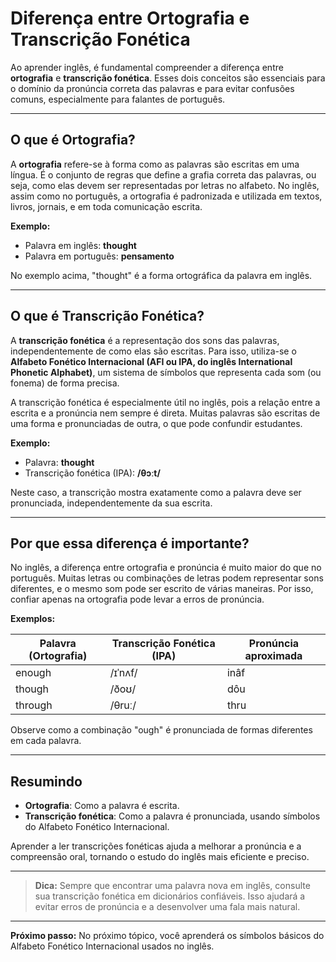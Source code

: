 
# Diferença entre Ortografia e Transcrição Fonética

Ao aprender inglês, é fundamental compreender a diferença entre **ortografia** e **transcrição fonética**. Esses dois conceitos são essenciais para o domínio da pronúncia correta das palavras e para evitar confusões comuns, especialmente para falantes de português.

---

## O que é Ortografia?

A **ortografia** refere-se à forma como as palavras são escritas em uma língua. É o conjunto de regras que define a grafia correta das palavras, ou seja, como elas devem ser representadas por letras no alfabeto. No inglês, assim como no português, a ortografia é padronizada e utilizada em textos, livros, jornais, e em toda comunicação escrita.

**Exemplo:**
- Palavra em inglês: **thought**
- Palavra em português: **pensamento**

No exemplo acima, "thought" é a forma ortográfica da palavra em inglês.

---

## O que é Transcrição Fonética?

A **transcrição fonética** é a representação dos sons das palavras, independentemente de como elas são escritas. Para isso, utiliza-se o **Alfabeto Fonético Internacional (AFI ou IPA, do inglês International Phonetic Alphabet)**, um sistema de símbolos que representa cada som (ou fonema) de forma precisa.

A transcrição fonética é especialmente útil no inglês, pois a relação entre a escrita e a pronúncia nem sempre é direta. Muitas palavras são escritas de uma forma e pronunciadas de outra, o que pode confundir estudantes.

**Exemplo:**
- Palavra: **thought**
- Transcrição fonética (IPA): **/θɔːt/**

Neste caso, a transcrição mostra exatamente como a palavra deve ser pronunciada, independentemente da sua escrita.

---

## Por que essa diferença é importante?

No inglês, a diferença entre ortografia e pronúncia é muito maior do que no português. Muitas letras ou combinações de letras podem representar sons diferentes, e o mesmo som pode ser escrito de várias maneiras. Por isso, confiar apenas na ortografia pode levar a erros de pronúncia.

**Exemplos:**

| Palavra (Ortografia) | Transcrição Fonética (IPA) | Pronúncia aproximada |
|----------------------|---------------------------|---------------------|
| enough               | /ɪˈnʌf/                  | inâf               |
| though               | /ðoʊ/                     | dôu                |
| through              | /θruː/                    | thru               |

Observe como a combinação "ough" é pronunciada de formas diferentes em cada palavra.

---

## Resumindo

- **Ortografia**: Como a palavra é escrita.
- **Transcrição fonética**: Como a palavra é pronunciada, usando símbolos do Alfabeto Fonético Internacional.

Aprender a ler transcrições fonéticas ajuda a melhorar a pronúncia e a compreensão oral, tornando o estudo do inglês mais eficiente e preciso.

---

> **Dica:** Sempre que encontrar uma palavra nova em inglês, consulte sua transcrição fonética em dicionários confiáveis. Isso ajudará a evitar erros de pronúncia e a desenvolver uma fala mais natural.

---

**Próximo passo:** No próximo tópico, você aprenderá os símbolos básicos do Alfabeto Fonético Internacional usados no inglês.
```
